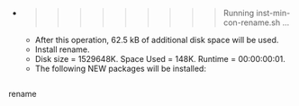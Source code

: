* >>>>>>>>> Running inst-min-con-rename.sh ...
  * After this operation, 62.5 kB of additional disk space will be used.
  * Install rename.
  * Disk size = 1529648K. Space Used = 148K. Runtime = 00:00:00:01.
  * The following NEW packages will be installed:
  ```bash
rename
  ```
